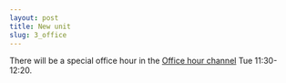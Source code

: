 ```yaml
---
layout: post
title: New unit
slug: 3_office
---
```


There will be a special office hour in the [Office hour channel](https://teams.microsoft.com/l/channel/19%3a7752527e99644eb997906c223fe65ff6%40thread.tacv2/Office%2520Hours%2520-%2520Dr.%2520Dushoff?groupId=8fcfe17f-757c-4740-9b51-ac5be14bc8a9&tenantId=44376307-b429-42ad-8c25-28cd496f4772) Tue 11:30-12:20.

